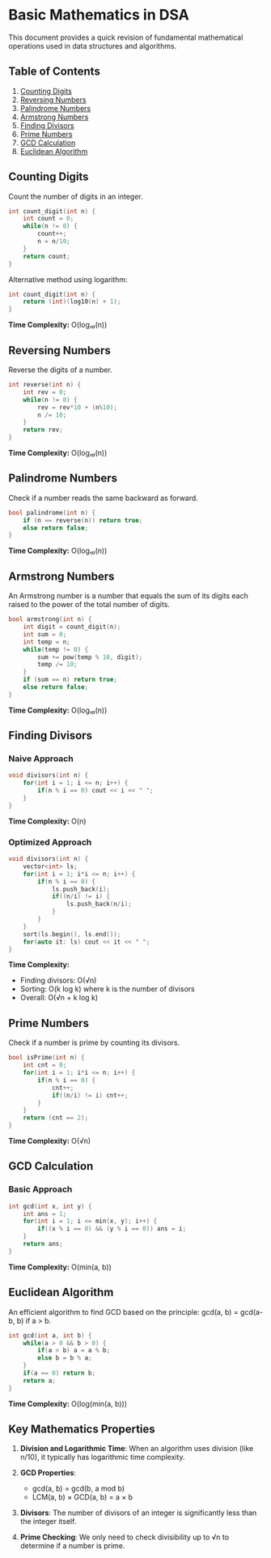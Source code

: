 # Basic Mathematics in DSA

This document provides a quick revision of fundamental mathematical operations used in data structures and algorithms.

## Table of Contents

1. [Counting Digits](#counting-digits)
2. [Reversing Numbers](#reversing-numbers)
3. [Palindrome Numbers](#palindrome-numbers)
4. [Armstrong Numbers](#armstrong-numbers)
5. [Finding Divisors](#finding-divisors)
6. [Prime Numbers](#prime-numbers)
7. [GCD Calculation](#gcd-calculation)
8. [Euclidean Algorithm](#euclidean-algorithm)

## Counting Digits

Count the number of digits in an integer.

```cpp
int count_digit(int n) {
    int count = 0;
    while(n != 0) {
        count++;
        n = n/10;
    }
    return count;
}
```

Alternative method using logarithm:

```cpp
int count_digit(int n) {
    return (int)(log10(n) + 1);
}
```

**Time Complexity:** O(log₁₀(n))

## Reversing Numbers

Reverse the digits of a number.

```cpp
int reverse(int n) {
    int rev = 0;
    while(n != 0) {
        rev = rev*10 + (n%10);
        n /= 10;
    }
    return rev;
}
```

**Time Complexity:** O(log₁₀(n))

## Palindrome Numbers

Check if a number reads the same backward as forward.

```cpp
bool palindrome(int n) {
    if (n == reverse(n)) return true;
    else return false;
}
```

**Time Complexity:** O(log₁₀(n))

## Armstrong Numbers

An Armstrong number is a number that equals the sum of its digits each raised to the power of the total number of digits.

```cpp
bool armstrong(int n) {
    int digit = count_digit(n);
    int sum = 0;
    int temp = n;
    while(temp != 0) {
        sum += pow(temp % 10, digit);
        temp /= 10;
    }
    if (sum == n) return true;
    else return false;
}
```

**Time Complexity:** O(log₁₀(n))

## Finding Divisors

### Naive Approach

```cpp
void divisors(int n) {
    for(int i = 1; i <= n; i++) {
        if(n % i == 0) cout << i << " ";
    }
}
```

**Time Complexity:** O(n)

### Optimized Approach

```cpp
void divisors(int n) {
    vector<int> ls;
    for(int i = 1; i*i <= n; i++) {
        if(n % i == 0) {
            ls.push_back(i);
            if((n/i) != i) {
                ls.push_back(n/i);
            }
        }
    }
    sort(ls.begin(), ls.end());
    for(auto it: ls) cout << it << " ";
}
```

**Time Complexity:**

- Finding divisors: O(√n)
- Sorting: O(k log k) where k is the number of divisors
- Overall: O(√n + k log k)

## Prime Numbers

Check if a number is prime by counting its divisors.

```cpp
bool isPrime(int n) {
    int cnt = 0;
    for(int i = 1; i*i <= n; i++) {
        if(n % i == 0) {
            cnt++;
            if((n/i) != i) cnt++;
        }
    }
    return (cnt == 2);
}
```

**Time Complexity:** O(√n)

## GCD Calculation

### Basic Approach

```cpp
int gcd(int x, int y) {
    int ans = 1;
    for(int i = 1; i <= min(x, y); i++) {
        if((x % i == 0) && (y % i == 0)) ans = i;
    }
    return ans;
}
```

**Time Complexity:** O(min(a, b))

## Euclidean Algorithm

An efficient algorithm to find GCD based on the principle: gcd(a, b) = gcd(a-b, b) if a > b.

```cpp
int gcd(int a, int b) {
    while(a > 0 && b > 0) {
        if(a > b) a = a % b;
        else b = b % a;
    }
    if(a == 0) return b;
    return a;
}
```

**Time Complexity:** O(log(min(a, b)))

## Key Mathematics Properties

1. **Division and Logarithmic Time**: When an algorithm uses division (like n/10), it typically has logarithmic time complexity.

2. **GCD Properties**:
   - gcd(a, b) = gcd(b, a mod b)
   - LCM(a, b) × GCD(a, b) = a × b

3. **Divisors**: The number of divisors of an integer is significantly less than the integer itself.

4. **Prime Checking**: We only need to check divisibility up to √n to determine if a number is prime.